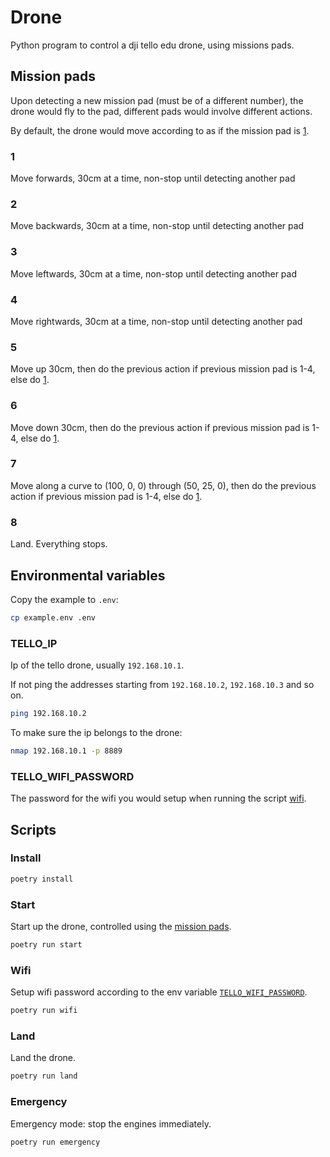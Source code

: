# Drone

Python program to control a dji tello edu drone, using missions pads.

## Mission pads

Upon detecting a new mission pad (must be of a different number), the drone would fly to the pad,
different pads would involve different actions.

By default, the drone would move according to as if the mission pad is [1](#1).

### 1

Move forwards, 30cm at a time, non-stop until detecting another pad

### 2

Move backwards, 30cm at a time, non-stop until detecting another pad

### 3

Move leftwards, 30cm at a time, non-stop until detecting another pad

### 4

Move rightwards, 30cm at a time, non-stop until detecting another pad

### 5

Move up 30cm, then do the previous action if previous mission pad is 1-4, else do [1](#1).

### 6

Move down 30cm, then do the previous action if previous mission pad is 1-4, else do [1](#1).

### 7

Move along a curve to (100, 0, 0) through (50, 25, 0), then do the previous action if previous mission pad is 1-4, else do [1](#1).

### 8

Land. Everything stops.

## Environmental variables

Copy the example to `.env`:

```bash
cp example.env .env
```

### TELLO_IP

Ip of the tello drone, usually `192.168.10.1`.

If not ping the addresses starting from `192.168.10.2`, `192.168.10.3` and so on.

```bash
ping 192.168.10.2
```

To make sure the ip belongs to the drone:

```bash
nmap 192.168.10.1 -p 8889
```

### TELLO_WIFI_PASSWORD

The password for the wifi you would setup when running the script [wifi](#wifi).

## Scripts

### Install

```bash
poetry install
```

### Start

Start up the drone, controlled using the [mission pads](#mission-pads).

```bash
poetry run start
```

### Wifi

Setup wifi password according to the env variable [`TELLO_WIFI_PASSWORD`](#tello_wifi_password).

```bash
poetry run wifi
```

### Land

Land the drone.

```bash
poetry run land
```

### Emergency

Emergency mode: stop the engines immediately.

```bash
poetry run emergency
```
